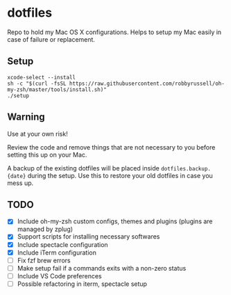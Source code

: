 # dotfiles
Repo to hold my Mac OS X configurations. Helps to setup my Mac easily in case of failure or replacement.

## Setup

```
xcode-select --install
sh -c "$(curl -fsSL https://raw.githubusercontent.com/robbyrussell/oh-my-zsh/master/tools/install.sh)"
./setup
```

## Warning ##
Use at your own risk!

Review the code and remove things that are not necessary to you before setting this up on your Mac.

A backup of the existing dotfiles will be placed inside `dotfiles.backup.{date}` during the setup. Use this to restore your old dotfiles in case you mess up.

## TODO ##
- [x] Include oh-my-zsh custom configs, themes and plugins (plugins are managed by zplug)
- [x] Support scripts for installing necessary softwares
- [x] Include spectacle configuration
- [x] Include iTerm configuration
- [ ] Fix fzf brew errors
- [ ] Make setup fail if a commands exits with a non-zero status
- [ ] Include VS Code preferences
- [ ] Possible refactoring in iterm, spectacle setup
